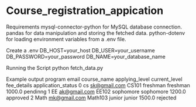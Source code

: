 # Course_registration_appication


Requirements
mysql-connector-python for MySQL database connection.
pandas for data manipulation and storing the fetched data.
python-dotenv for loading environment variables from a .env file.

Create a .env
 DB_HOST=your_host
 DB_USER=your_username
 DB_PASSWORD=your_password
 DB_NAME=your_database_name

 Running the Script
 python fetch_data.py


Example output
   program       email      course_name applying_level  current_level  fee_details   application_status
0      cs  sk@gmail.com       CS101       freshman      freshman       1000.0           pendinng
1      EE  ak@gmail.com       EE102      sophomore     sophomore       1200.0           approved
2    Math  mk@gmail.com     Math103         junior        junior       1500.0           rejected


